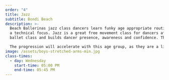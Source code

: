 ```yaml
---
order: "4"
title: Jazz
subtitle: Bondi Beach
description: >-
  Beach Ballerinas jazz class dancers learn funky age appropriate routines with
  a technical focus. Jazz is a great free movement class for dancers after a
  ballet class and builds dancer presence, awareness and confidence. This class is available for Kindegarten and up and is also offered in combination with Ballet (30 mins Ballet and 30 mins Jazz).

  The progression will accelerate with this age group, as they are a little older and more aware of their bodies. Strength and stretching exercises are formally introduced in this level, which assists with posture and dance technique.
image: /assets/boys-stretched-arms-min.jpg
class-times:
  - day: Wednesday
    start-time: 05:00 PM
    end-time: 05:45 PM
---
```

